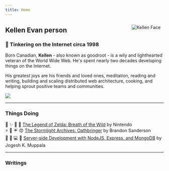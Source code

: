 ```yaml
---
title: Home
---
```

<img src="https://raw.githubusercontent.com/goodroot/goodroot.ca/master/themes/hugo-classic/images/kellen-thumbs.png" style="min-width:40px;float:right;padding:10px;" alt="Kellen Face">

## Kellen Evan person

### :ocean: Tinkering on the Internet circa 1998 

Born Canadian, **Kellen** - also known as goodroot - is a wily and lighthearted veteran of the World Wide Web. He's spent nearly two decades developing things on the Internet.

His greatest joys are his friends and loved ones, meditation, reading and writing, building and scaling distributed web architecture, cooking, and helping sprout positive teams and communities.

<img src="https://github.com/goodroot/hugo-classic/raw/master/images/partywizard.gif">

------
### Things Doing

:evergreen_tree: :sparkles: :hocho: :princess: [The Legend of Zelda: Breath of the Wild](http://amzn.to/2FEAJFT) by Nintendo</br>
:zap: :gem: :umbrella: :heart_eyes: [The Stormlight Archives: Oathbringer](http://amzn.to/2t75Ze2) by Brandon Sanderson</br>
:book: :thinking: :computer: :dragon_face: [Server-side Development with NodeJS, Express, and MongoDB](https://www.coursera.org/learn/server-side-nodejs) by Jogesh K. Muppala

------

### Writings
